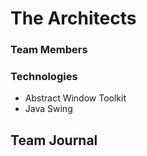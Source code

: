 # The Architects

### Team Members


### Technologies
- Abstract Window Toolkit
- Java Swing

## Team Journal

